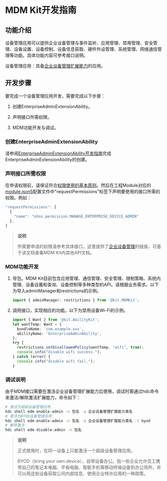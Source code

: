# MDM Kit开发指南

## 功能介绍

设备管理应用可以提供企业设备管理与事件监听、应用管理、禁用管理、安全管理、设备设置、设备控制、设备信息获取、硬件外设管理、系统管理、网络通信管理等功能。具体功能内容可参考接口说明。

设备管理应用：具备[企业设备管理扩展能力](./mdm-kit-admin.md)的应用。

## 开发步骤

要完成一个设备管理应用开发，需要完成以下步骤：

<!--RP1-->

1. 创建EnterpriseAdminExtensionAbility。

2. 声明接口所需权限。

3. MDM功能开发与调试。

<!--RP1End-->


<!--RP2--><!--RP2End-->

### 创建EnterpriseAdminExtensionAbility

请参阅[EnterpriseAdminExtensionAbility开发指南](./mdm-kit-admin.md)完成EnterpriseAdminExtensionAbility的创建。

### 声明接口所需权限

在申请权限前，请保证符合[权限使用的基本原则](../security/AccessToken/app-permission-mgmt-overview.md#权限使用的基本原则)。然后在工程Module对应的[module.json5](../quick-start/module-configuration-file.md)配置文件中"requestPermissions"标签下声明要使用的接口所需的权限。例如：

```ts
"requestPermissions": [
  {
    "name": "ohos.permission.MANAGE_ENTERPRISE_DEVICE_ADMIN"
  },
]
```

> **说明**
> 
> 所需要申请的权限请参考具体接口，这里提供了[企业设备管理](../reference/apis-mdm-kit/js-apis-enterprise-adminManager.md)的链接，可基于该文档查看MDM Kit内其他API文档。
>
> <!--RP4--><!--RP4End-->

### MDM功能开发

1. 导包。MDM Kit目前包含应用管理、通信管理、安全管理、限制策略、系统内管理、设备设置和查询、设备控制等多种类型的API。请根据业务需求。以下为导入adminManager和restrictions的示例。

   ```ts
   import { adminManager, restrictions } from '@kit.MDMKit';
   ```

2. 调用接口，实现相应的功能。以下为禁用设备Wi-Fi的示例。

   ```ts
   import { Want } from '@kit.AbilityKit';
   let wantTemp: Want = {
     bundleName: 'com.example.xxx',
     abilityName: 'EnterpriseAdminAbility',
   };
   try {
     restrictions.setDisallowedPolicy(wantTemp, "wifi", true);
     console.info("disable wifi success.");
   } catch (error) {
     console.info("disable wifi fail.");
   }
   ```

### 调试说明

由于MDM接口需要在激活企业设备管理扩展能力后使用，调试时需通过hdc命令来激活/解除激活扩展能力，命令如下：

```bash
# 激活为超级设备管理应用
hdc shell edm enable-admin -n 包名 -a 企业设备管理扩展能力类名
# 激活为BYOD设备管理应用
hdc shell edm enable-admin -n 包名 -a 企业设备管理扩展能力类名 -t byod
# 解除激活
hdc shell edm disable-admin -n 包名
```

> **说明**
>
> 正式使用时，在同一设备上只能激活一个超级设备管理应用。
>
> BYOD（bring your own device），自带设备办公。指一些企业允许员工携带自己的笔记本电脑、平板电脑、智能手机等移动终端设备到办公场所，并可以用这些设备获取公司内部信息、使用企业特许应用的一种政策。
>
> <!--RP5--><!--RP5End-->

<!--RP6--><!--RP6End-->
